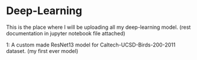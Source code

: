 # Deep-Learning
This is the place where I will be uploading all my deep-learning model.
(rest documentation in jupyter notebook file attached)

1: A custom made ResNet13 model for Caltech-UCSD-Birds-200-2011 dataset. (my first ever model)
